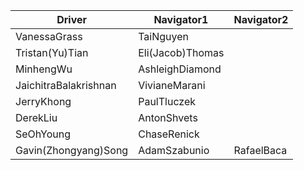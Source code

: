 | Driver | Navigator1 | Navigator2|
|--------|-----------|------------|
|VanessaGrass|TaiNguyen| |
|Tristan(Yu)Tian|Eli(Jacob)Thomas| |
|MinhengWu|AshleighDiamond| |
|JaichitraBalakrishnan|VivianeMarani| |
|JerryKhong|PaulTluczek| |
|DerekLiu|AntonShvets| |
|SeOhYoung|ChaseRenick| |
|Gavin(Zhongyang)Song|AdamSzabunio|RafaelBaca|
